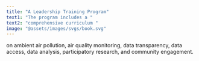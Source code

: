 ```yaml
---
title: "A Leadership Training Program"
text1: "The program includes a "
text2: "comprehensive curriculum "
image: "@assets/images/svgs/book.svg"
---
```


on ambient air pollution, air quality monitoring, data transparency, data access, data analysis, participatory research, and community engagement.
